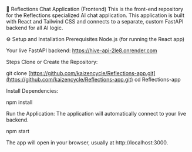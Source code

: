 🔮 Reflections Chat Application (Frontend)
This is the front-end repository for the Reflections specialized AI chat application. This application is built with React and Tailwind CSS and connects to a separate, custom FastAPI backend for all AI logic.

⚙️ Setup and Installation
Prerequisites
Node.js (for running the React app)

Your live FastAPI backend: https://hive-api-2le8.onrender.com

Steps
Clone or Create the Repository:

git clone [https://github.com/kaizencycle/Reflections-app.git](https://github.com/kaizencycle/Reflections-app.git)
cd Reflections-app 

Install Dependencies:

npm install

Run the Application:
The application will automatically connect to your live backend.

npm start

The app will open in your browser, usually at http://localhost:3000.
